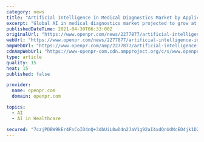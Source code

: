 ```yaml
---
category: news
title: "Artificial Intelligence in Medical Diagnostics Market by Application: In Vivo, Radiology, OBGY,MRI, CT, Ultrasound, IVD"
excerpt: "Global AI in medical diagnostics market projected to grow at CAGR of 50 2 ReportsnReports added Artificial Intelligence in Medical Diagnostics Market Research Report created by Report Consultant which offers detailed insights revenue details and other information regarding the global"
publishedDateTime: 2021-04-30T06:33:00Z
originalUrl: "https://www.openpr.com/news/2277877/artificial-intelligence-in-medical-diagnostics-market"
webUrl: "https://www.openpr.com/news/2277877/artificial-intelligence-in-medical-diagnostics-market"
ampWebUrl: "https://www.openpr.com/amp/2277877/artificial-intelligence-in-medical-diagnostics-market"
cdnAmpWebUrl: "https://www-openpr-com.cdn.ampproject.org/c/s/www.openpr.com/amp/2277877/artificial-intelligence-in-medical-diagnostics-market"
type: article
quality: 15
heat: 15
published: false

provider:
  name: openpr.com
  domain: openpr.com

topics:
  - AI
  - AI in Healthcare

secured: "7czjPDBW9kEr4FnCoID4nQ+3dbUiL8wD4n2JaV1g92aI4xdQnUdNcEO4jk1DZUCvY3xBjPeF6iCPppWPK7fyxUry1kopCiegeaQyS8V2Z3krrwbpeHuugU/rCgcGVnFXpBvMBOr9ZRJSVzplE3vGv7QvO/E4LsjhoPQJM+1mjmvGTrbpp/5T2r0S6EGeURpn1N8lVdgfp1/j6hsDExlLUacH61VkLA1NO5piuMPS8cdqKa6W/lioBZkfawXjGKYupQqABOasnMZeJliqwETpR8CvIPA4YGVeC1drIcCiDsmBOCBZNxesge+37xXVMUh7TM13Abiv+tBOFjsGopQ1+O12tIaiV+rx1jV5N7fdiMU=;YBbICzUw0qQzj4Hiz42K5w=="
---
```


